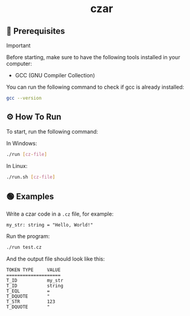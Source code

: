 <h1 align='center'>czar</h1>

## 📝 Prerequisites

> [!IMPORTANT]
> Before starting, make sure to have the following tools installed in your computer:
> - GCC (GNU Compiler Collection)

You can run the following command to check if gcc is already installed:

```bash
gcc --version
```

## ⚙️ How To Run

To start, run the following command:

In Windows:

```bash
./run [cz-file]
```

In Linux:

```bash
./run.sh [cz-file]
```

## 🟢 Examples

Write a czar code in a `.cz` file, for example:

```czar
my_str: string = "Hello, World!"
```

Run the program:

```bash
./run test.cz
```

And the output file should look like this:

```plaintext
TOKEN TYPE     VALUE
====================
T_ID           my_str
T_ID           string
T_EQL          =
T_DQUOTE       "
T_STR          123
T_DQUOTE       "
```
